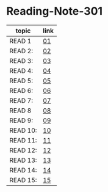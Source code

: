 # Reading-Note-301


 topic | link  |
| ------------- | ------------- |
| READ 1 |  [01](https://reham-omar.github.io/Reading-Note-301/read1)  |
| READ 2: | [02](https://reham-omar.github.io/Reading-Note-301/read2)  |
| READ 3: | [03]()  |
| READ 4: | [04]()  |
| READ 5: |[05]() |
| READ 6: |[06 ]()  |
| READ 7: | [07]()  |
| READ 8 |  [08]()  |
| READ 9: | [09]()  |
| READ 10: | [10]()  |
| READ 11: | [11]()  |
| READ 12: |[12]() |
| READ 13: |[13]()  |
| READ 14: |[14]()  |
| READ 15: | [15]()  |




